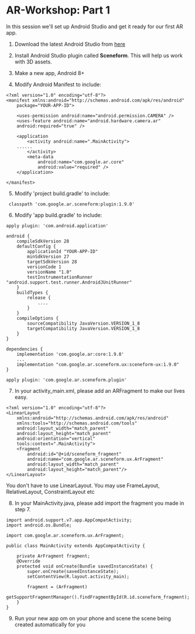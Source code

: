 # AR-Workshop:  Part 1

In this session we'll set up Android Studio and get it ready for our first AR app.

1. Download the latest Android Studio from [here](https://developer.android.com/studio/)

2. Install Android Studio plugin called **Sceneform**. This will help us work with 3D assets.

3. Make a new app, Android 8+ 

4. Modify Android Manifest to include:
```
<?xml version="1.0" encoding="utf-8"?>
<manifest xmlns:android="http://schemas.android.com/apk/res/android"
    package="YOUR-APP-ID">

    <uses-permission android:name="android.permission.CAMERA" />
    <uses-feature android:name="android.hardware.camera.ar" 
    android:required="true" />

    <application
        <activity android:name=".MainActivity">
	......
        </activity>
        <meta-data
            android:name="com.google.ar.core"
            android:value="required" />
    </application>

</manifest>
```

5. Modify 'project build.gradle' to include:
```
 classpath 'com.google.ar.sceneform:plugin:1.9.0'
```

6. Modify 'app build.gradle' to include: 
   
```
apply plugin: 'com.android.application'

android {
    compileSdkVersion 28
    defaultConfig {
        applicationId "YOUR-APP-ID"
        minSdkVersion 27
        targetSdkVersion 28
        versionCode 1
        versionName "1.0"
        testInstrumentationRunner "android.support.test.runner.AndroidJUnitRunner"
    }
    buildTypes {
        release {
            ....
        }
    }
    compileOptions {
        sourceCompatibility JavaVersion.VERSION_1_8
        targetCompatibility JavaVersion.VERSION_1_8
    }
}

dependencies {
    implementation 'com.google.ar:core:1.9.0'
    ...
    implementation "com.google.ar.sceneform.ux:sceneform-ux:1.9.0"
}

apply plugin: 'com.google.ar.sceneform.plugin'
```
      
7. In your activity_main.xml, please add an ARFragment to make our lives easy.
```
<?xml version="1.0" encoding="utf-8"?>
<LinearLayout
    xmlns:android="http://schemas.android.com/apk/res/android"
    xmlns:tools="http://schemas.android.com/tools"
    android:layout_width="match_parent"
    android:layout_height="match_parent"
    android:orientation="vertical"
    tools:context=".MainActivity">
    <fragment
        android:id="@+id/sceneform_fragment"
        android:name="com.google.ar.sceneform.ux.ArFragment"
        android:layout_width="match_parent"
        android:layout_height="match_parent"/>
</LinearLayout>
```
You don't have to use LinearLayout. You may use FrameLayout, RelativeLayout, ConstraintLayout etc
 
8. In your MainActivity.java, please add import the fragment you made in step 7.
```
import android.support.v7.app.AppCompatActivity;
import android.os.Bundle;

import com.google.ar.sceneform.ux.ArFragment;

public class MainActivity extends AppCompatActivity {

    private ArFragment fragment;
    @Override
    protected void onCreate(Bundle savedInstanceState) {
        super.onCreate(savedInstanceState);
        setContentView(R.layout.activity_main);

        fragment = (ArFragment)
                getSupportFragmentManager().findFragmentById(R.id.sceneform_fragment);
    }
}
```

9. Run your new app om on your phone and scene the scene being created automatically for you
